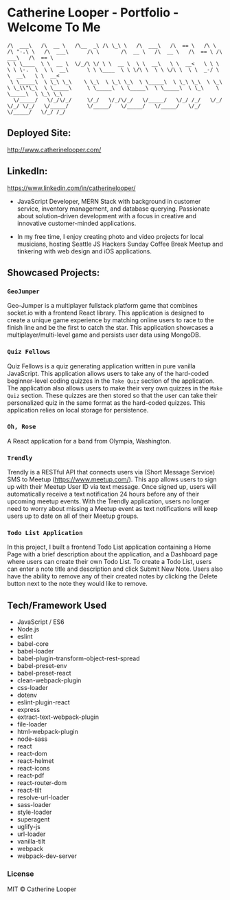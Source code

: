 # Catherine Looper - Portfolio - Welcome To Me

``` ______     ______     ______   __  __     ______     ______     __     __   __     ______        __         ______     ______     ______   ______     ______    
/\  ___\   /\  __ \   /\__  _\ /\ \_\ \   /\  ___\   /\  == \   /\ \   /\ "-.\ \   /\  ___\      /\ \       /\  __ \   /\  __ \   /\  == \ /\  ___\   /\  == \   
\ \ \____  \ \  __ \  \/_/\ \/ \ \  __ \  \ \  __\   \ \  __<   \ \ \  \ \ \-.  \  \ \  __\      \ \ \____  \ \ \/\ \  \ \ \/\ \  \ \  _-/ \ \  __\   \ \  __<   
 \ \_____\  \ \_\ \_\    \ \_\  \ \_\ \_\  \ \_____\  \ \_\ \_\  \ \_\  \ \_\\"\_\  \ \_____\     \ \_____\  \ \_____\  \ \_____\  \ \_\    \ \_____\  \ \_\ \_\ 
  \/_____/   \/_/\/_/     \/_/   \/_/\/_/   \/_____/   \/_/ /_/   \/_/   \/_/ \/_/   \/_____/      \/_____/   \/_____/   \/_____/   \/_/     \/_____/   \/_/ /_/

  ```

## Deployed Site: 
http://www.catherinelooper.com/

## LinkedIn:

https://www.linkedin.com/in/catherinelooper/ 

* JavaScript Developer, MERN Stack with background in customer service, inventory management, and database querying. Passionate about solution-driven development with a focus in creative and innovative customer-minded applications.

* In my free time, I enjoy creating photo and video projects for local musicians, hosting Seattle JS Hackers Sunday Coffee Break Meetup and tinkering with web design and iOS applications.

## Showcased Projects:

### `GeoJumper`
  Geo-Jumper is a multiplayer fullstack platform game that combines socket.io with a frontend React library. This application is designed to create a unique game experience by matching online users to race to the finish line and be the first to catch the star. This application showcases a multiplayer/multi-level game and persists user data using MongoDB.

### `Quiz Fellows`
  Quiz Fellows is a quiz generating application written in pure vanilla JavaScript. This application allows users to take any of the hard-coded beginner-level coding quizzes in the `Take Quiz` section of the application. The application also allows users to make their very own quizzes in the `Make Quiz` section. These quizzes are then stored so that the user can take their personalized quiz in the same format as the hard-coded quizzes. This application relies on local storage for persistence.

### `Oh, Rose`
  A React application for a band from Olympia, Washington.

### `Trendly`
  Trendly is a RESTful API that connects users via (Short Message Service) SMS to Meetup (https://www.meetup.com/). This app allows users to sign up with their Meetup User ID via text message. Once signed up, users will automatically receive a text notification 24 hours before any of their upcoming meetup events. With the Trendly application, users no longer need to worry about missing a Meetup event as text notifications will keep users up to date on all of their Meetup groups.

### `Todo List Application`
  In this project, I built a frontend Todo List application containing a Home Page with a brief description about the application, and a Dashboard page where users can create their own Todo List. To create a Todo List, users can enter a note title and description and click Submit New Note. Users also have the ability to remove any of their created notes by clicking the Delete button next to the note they would like to remove.

## Tech/Framework Used

* JavaScript / ES6
* Node.js
* eslint
* babel-core
* babel-loader
* babel-plugin-transform-object-rest-spread
* babel-preset-env
* babel-preset-react
* clean-webpack-plugin
* css-loader
* dotenv
* eslint-plugin-react
* express
* extract-text-webpack-plugin
* file-loader
* html-webpack-plugin
* node-sass
* react
* react-dom
* react-helmet
* react-icons
* react-pdf
* react-router-dom
* react-tilt
* resolve-url-loader
* sass-loader
* style-loader
* superagent
* uglify-js
* url-loader
* vanilla-tilt
* webpack
* webpack-dev-server

### License

MIT © Catherine Looper